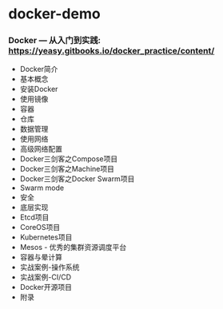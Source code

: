 # docker-demo
### Docker — 从入门到实践: https://yeasy.gitbooks.io/docker_practice/content/
* Docker简介
* 基本概念
* 安装Docker
* 使用镜像
* 容器
* 仓库
* 数据管理
* 使用网络
* 高级网络配置
* Docker三剑客之Compose项目
* Docker三剑客之Machine项目
* Docker三剑客之Docker Swarm项目
* Swarm mode
* 安全
* 底层实现
* Etcd项目
* CoreOS项目
* Kubernetes项目
* Mesos - 优秀的集群资源调度平台
* 容器与晕计算
* 实战案例-操作系统
* 实战案例-CI/CD
* Docker开源项目
* 附录

